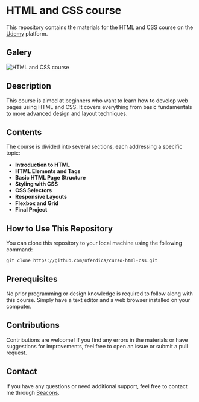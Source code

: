 # HTML and CSS course
This repository contains the materials for the HTML and CSS course on the [Udemy](https://www.udemy.com) platform.

## Galery
![HTML and CSS course](assets/img/html-and-css-course.gif)

## Description
This course is aimed at beginners who want to learn how to develop web pages using HTML and CSS. It covers everything from basic fundamentals to more advanced design and layout techniques.

## Contents
The course is divided into several sections, each addressing a specific topic:

* __Introduction to HTML__
* __HTML Elements and Tags__
* __Basic HTML Page Structure__
* __Styling with CSS__
* __CSS Selectors__
* __Responsive Layouts__
* __Flexbox and Grid__
* __Final Project__

## How to Use This Repository
You can clone this repository to your local machine using the following command:

```
git clone https://github.com/nferdica/curso-html-css.git
```

## Prerequisites
No prior programming or design knowledge is required to follow along with this course. Simply have a text editor and a web browser installed on your computer.

## Contributions
Contributions are welcome! If you find any errors in the materials or have suggestions for improvements, feel free to open an issue or submit a pull request.

## Contact
If you have any questions or need additional support, feel free to contact me through [Beacons](beacons.ai/nferdica).

